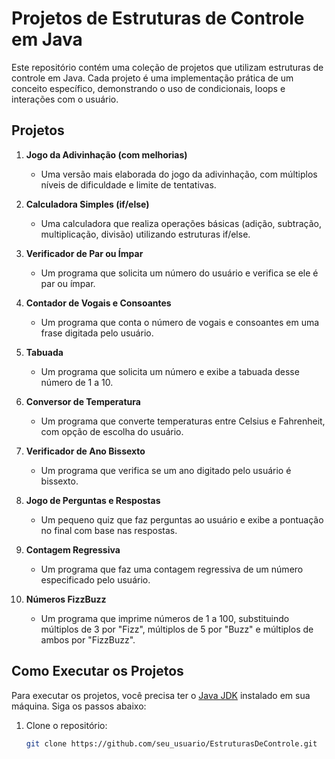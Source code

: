 # Projetos de Estruturas de Controle em Java

Este repositório contém uma coleção de projetos que utilizam estruturas de controle em Java. Cada projeto é uma implementação prática de um conceito específico, demonstrando o uso de condicionais, loops e interações com o usuário.

## Projetos

1. **Jogo da Adivinhação (com melhorias)** 
   - Uma versão mais elaborada do jogo da adivinhação, com múltiplos níveis de dificuldade e limite de tentativas.

2. **Calculadora Simples (if/else)**
   - Uma calculadora que realiza operações básicas (adição, subtração, multiplicação, divisão) utilizando estruturas if/else.

3. **Verificador de Par ou Ímpar**
   - Um programa que solicita um número do usuário e verifica se ele é par ou ímpar.

4. **Contador de Vogais e Consoantes**
   - Um programa que conta o número de vogais e consoantes em uma frase digitada pelo usuário.

5. **Tabuada**
   - Um programa que solicita um número e exibe a tabuada desse número de 1 a 10.

6. **Conversor de Temperatura**
   - Um programa que converte temperaturas entre Celsius e Fahrenheit, com opção de escolha do usuário.

7. **Verificador de Ano Bissexto**
   - Um programa que verifica se um ano digitado pelo usuário é bissexto.

8. **Jogo de Perguntas e Respostas**
   - Um pequeno quiz que faz perguntas ao usuário e exibe a pontuação no final com base nas respostas.

9. **Contagem Regressiva**
   - Um programa que faz uma contagem regressiva de um número especificado pelo usuário.

10. **Números FizzBuzz**
    - Um programa que imprime números de 1 a 100, substituindo múltiplos de 3 por "Fizz", múltiplos de 5 por "Buzz" e múltiplos de ambos por "FizzBuzz".

## Como Executar os Projetos

Para executar os projetos, você precisa ter o [Java JDK](https://www.oracle.com/java/technologies/javase-jdk11-downloads.html) instalado em sua máquina. Siga os passos abaixo:

1. Clone o repositório:
   ```bash
   git clone https://github.com/seu_usuario/EstruturasDeControle.git
